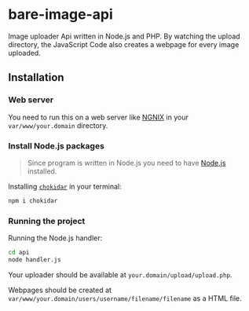 # bare-image-api
Image uploader Api written in Node.js and PHP. By watching the upload directory, the JavaScript Code also creates a webpage for every image uploaded.

## Installation
### Web server
You need to run this on a web server like [NGNIX](https://www.nginx.com) in your `var/www/your.domain` directory.

### Install Node.js packages

> Since program is written in Node.js you need to have [Node.js](https://nodejs.org) installed.

Installing [`chokidar`](https://www.npmjs.com/package/chokidar) in your terminal:

```bash
npm i chokidar
```

### Running the project
Running the Node.js handler:
```bash
cd api
node handler.js
```

Your uploader should be available at `your.domain/upload/upload.php`.

Webpages should be created at `var/www/your.domain/users/username/filename/filename` as a HTML file.
